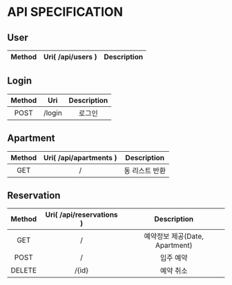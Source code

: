 # API SPECIFICATION

## User
|Method|Uri( /api/users )|Description|
|:---:|:---:|:---:|

## Login
|Method|Uri|Description|
|:---:|:---:|:---:|
|POST|/login|로그인|

## Apartment
|Method|Uri( /api/apartments )|Description|
|:---:|:---:|:---:|
|GET|/|동 리스트 반환|

## Reservation
|Method|Uri( /api/reservations )|Description|
|:---:|:---:|:---:|
|GET|/|예약정보 제공(Date, Apartment)|
|POST|/|입주 예약|
|DELETE|/{id}|예약 취소|
